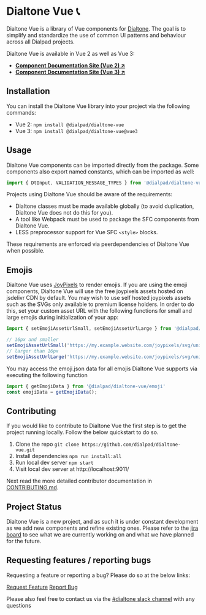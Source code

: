 # Dialtone Vue 📞

Dialtone Vue is a library of Vue components for [Dialtone][dt]. The goal is to simplify and standardize the use of common UI patterns and behaviour across all Dialpad projects.

Dialtone Vue is available in Vue 2 as well as Vue 3:

- **[Component Documentation Site (Vue 2) ↗️][dialtone-vue]**
- **[Component Documentation Site (Vue 3) ↗️][dialtone-vue3]**

[dt]: https://dialpad.design
[dialtone-vue]: https://vue.dialpad.design
[dialtone-vue3]: https://vue.dialpad.design/vue3

## Installation

You can install the Dialtone Vue library into your project via the following commands:

- Vue 2: `npm install @dialpad/dialtone-vue`
- Vue 3: `npm install @dialpad/dialtone-vue@vue3`

## Usage

Dialtone Vue components can be imported directly from the package. Some components also export named constants, which can be imported as well:

```js
import { DtInput, VALIDATION_MESSAGE_TYPES } from '@dialpad/dialtone-vue';
```

Projects using Dialtone Vue should be aware of the requirements:

- Dialtone classes must be made available globally (to avoid duplication, Dialtone Vue does not do this for you).
- A tool like Webpack must be used to package the SFC components from Dialtone Vue.
- LESS preprocessor support for Vue SFC `<style>` blocks.

These requirements are enforced via peerdependencies of Dialtone Vue when possible.

## Emojis

Dialtone Vue uses [JoyPixels](https://www.joypixels.com/) to render emojis. If you are using the emoji components, Dialtone Vue will use the free joypixels assets hosted on jsdelivr CDN by default. You may wish to use self hosted joypixels assets such as the SVGs only available to premium license holders. In order to do this, set your custom asset URL with the following functions for small and large emojis during initialization of your app:

```js
import { setEmojiAssetUrlSmall, setEmojiAssetUrlLarge } from '@dialpad/dialtone-vue/emoji'

// 16px and smaller
setEmojiAssetUrlSmall('https://my.example.website.com/joypixels/svg/unicode/32/', '.png')
// larger than 16px
setEmojiAssetUrlLarge('https://my.example.website.com/joypixels/svg/unicode/', '.svg')
```

You may access the emoji.json data for all emojis Dialtone Vue supports via executing the following function

```js
import { getEmojiData } from '@dialpad/dialtone-vue/emoji'
const emojiData = getEmojiData();
```

## Contributing

If you would like to contribute to Dialtone Vue the first step is to get the project running locally. Follow the below quickstart to do so.

1. Clone the repo `git clone https://github.com/dialpad/dialtone-vue.git`
2. Install dependencies `npm run install:all`
3. Run local dev server `npm start`
4. Visit local dev server at http://localhost:9011/

Next read the more detailed contributor documentation in [CONTRIBUTING.md](.github/CONTRIBUTING.md).

## Project Status

Dialtone Vue is a new project, and as such it is under constant development as we add new components and refine existing ones. Please refer to the [jira board][jira] to see what we are currently working on and what we have planned for the future.

[jira]: https://dialpad.atlassian.net/browse/DT
[request]: https://dialpad.atlassian.net/secure/CreateIssue.jspa?issuetype=10901&pid=12428
[report]: https://dialpad.atlassian.net/secure/CreateIssue.jspa?issuetype=10878&pid=12428

## Requesting features / reporting bugs

Requesting a feature or reporting a bug? Please do so at the below links:

[Request Feature](https://dialpad.atlassian.net/secure/CreateIssue.jspa?issuetype=10901&pid=12428)
[Report Bug](https://dialpad.atlassian.net/secure/CreateIssue.jspa?issuetype=10878&pid=12428)

Please also feel free to contact us via the [#dialtone slack channel](https://dialpad.slack.com/messages/dialtone/) with any questions
